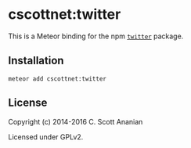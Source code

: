 # cscottnet:twitter

This is a Meteor binding for the npm
[`twitter`](https://www.npmjs.org/package/twitter) package.

## Installation
```
meteor add cscottnet:twitter
```

## License

Copyright (c) 2014-2016 C. Scott Ananian

Licensed under GPLv2.

